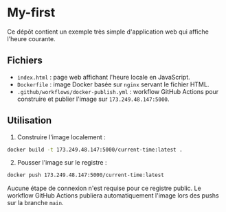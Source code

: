 # My-first

Ce dépôt contient un exemple très simple d'application web qui affiche l'heure courante.

## Fichiers

- `index.html` : page web affichant l'heure locale en JavaScript.
- `Dockerfile` : image Docker basée sur `nginx` servant le fichier HTML.
- `.github/workflows/docker-publish.yml` : workflow GitHub Actions pour construire et publier l'image sur `173.249.48.147:5000`.

## Utilisation

1. Construire l'image localement :

```bash
docker build -t 173.249.48.147:5000/current-time:latest .
```

2. Pousser l'image sur le registre :

```bash
docker push 173.249.48.147:5000/current-time:latest
```

Aucune étape de connexion n'est requise pour ce registre public. Le workflow GitHub Actions publiera automatiquement l'image lors des pushs sur la branche `main`.
